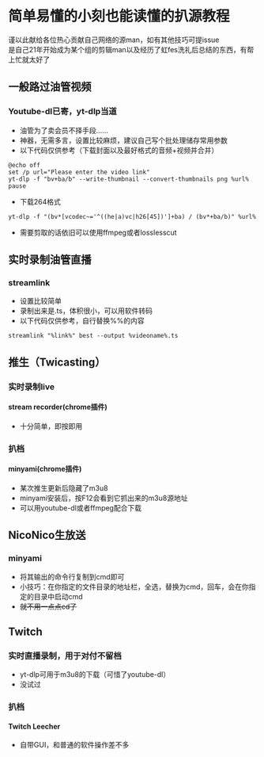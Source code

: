 # 简单易懂的小刻也能读懂的扒源教程
谨以此献给各位热心贡献自己网络的源man，如有其他技巧可提issue  
是自己21年开始成为某个组的剪辑man以及经历了虹fes洗礼后总结的东西，有帮上忙就太好了

## 一般路过油管视频

### Youtube-dl已寄，yt-dlp当道
- 油管为了卖会员不择手段……
- 神器，无需多言，设置比较麻烦，建议自己写个批处理储存常用参数
- 以下代码仅供参考（下载封面以及最好格式的音频+视频并合并）
```DOS
@echo off
set /p url="Please enter the video link"
yt-dlp -f "bv+ba/b" --write-thumbnail --convert-thumbnails png %url%
pause
```
- 下载264格式
```DOS
yt-dlp -f "(bv*[vcodec~='^((he|a)vc|h26[45])']+ba) / (bv*+ba/b)" %url%
```
- 需要剪取的话依旧可以使用ffmpeg或者losslesscut

## 实时录制油管直播
### streamlink
- 设置比较简单
- 录制出来是.ts，体积很小，可以用软件转码
- 以下代码仅供参考，自行替换%%的内容
```DOS
streamlink "%link%" best --output %videoname%.ts
```

## 推生（Twicasting）
### 实时录制live
#### stream recorder(chrome插件)
- 十分简单，即按即用
### 扒档
#### minyami(chrome插件)
- 某次推生更新后隐藏了m3u8
- minyami安装后，按F12会看到它抓出来的m3u8源地址
- 可以用youtube-dl或者ffmpeg配合下载

## NicoNico生放送
### minyami
- 将其输出的命令行复制到cmd即可
- 小技巧：在你指定的文件目录的地址栏，全选，替换为cmd，回车，会在你指定的目录中启动cmd
- ~~就不用一点点cd了~~

## Twitch
### 实时直播录制，用于对付不留档
- yt-dlp可用于m3u8的下载（可惜了youtube-dl）
- 没试过

### 扒档 
#### Twitch Leecher
- 自带GUI，和普通的软件操作差不多
